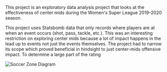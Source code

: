 This project is an exploratory data analysis project that looks at the effectiveness of center mids during the Women's Super League 2019-2020 season.

This project uses Statsbomb data that only records where players are at when an event occurs (shot, pass, tackle, etc.). This was an interesting restriction on exploring center mids because a lot of impact happens in the lead up to events not just the events themselves. The project had to narrow its scope which proved beneficial in hindsight to just center-mids offensive impact. To determine a large part of the rating 







![Soccer Zone Diagram]([[https://scontent.fhio2-1.fna.fbcdn.net/v/t1.6435-9/95101085_132027685111112_8344713795012132864_n.jpg?_nc_cat=108&ccb=1-7&_nc_sid=973b4a&_nc_ohc=wtvsYzbPm5EAX9domVS&_nc_ht=scontent.fhio2-1.fna&oh=00_AT86FBQ9rPg0Kr7QlcL-kjfRHrt-rKK_LIu9jvOfApKqNw&oe=6378B84D.png](http://4.bp.blogspot.com/-Xe5BSJEwN30/Ug7Ojj-t-zI/AAAAAAAAA3I/oK-rO8JUgV4/s1600/zone+14+in+18+zones.png)])
